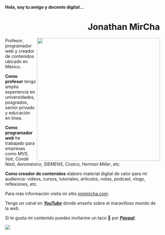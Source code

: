 **Hola, soy tu amigo y docente digital...**

<div align="right">

# Jonathan MirCha

</div>

<img width="400" height="auto" align="right" src="https://jonmircha.com/img/apoyo.jpg">

Profesor, programador web y creador de contenidos ubicado en México.

**Como profesor** tengo amplia experiencia en universidades, posgrados, sector privado y educación en línea.

**Como programador _web_** he trabajado para empresas como _MVS_, _Voit_, _Condé Nast_, _Aeroméxico_, _SIEMENS_, _Costco_, _Herman Miller_, etc.

**Como creador de contenidos** elaboro material digital de valor para mi audiencia: videos, cursos, tutoriales, artículos, notas, podcast, vlogs, reflexiones, etc.

Para más información visita mi sitio <a href="https://jonmircha.com" target="_blank" rel="noopener">jonmircha.com</a>.

Tengo un canal en <a href="https://www.youtube.com/jonmircha?sub_confirmation=1" target="_blank" rel="noopener"> _**YouTube**_</a> donde enseño sobre el maravilloso mundo de la _web_.

Si te gusta mi contenido puedes invitarme un taco 🌮 por <a href="https://jonmircha.com/taco" target="_blank" rel="noopener"> _**Paypal**_</a>.

<a href="https://www.youtube.com/jonmircha?sub_confirmation=1" target="_blank" rel="noopener">
  <img align="center" src="https://yt3.ggpht.com/Oo8PoXfzFwgtchLM4le_3VAkJmaDrFw65cWUMXWtFO8RMjBvbdJCRoCiOyypAMbyC2OnlyrZWw=w1707-fcrop64=1,00005a57ffffa5a8-k-c0xffffffff-no-nd-rj">
</a>
